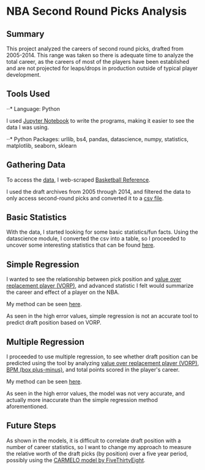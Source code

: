 # NBA Second Round Picks Analysis

## Summary
This project analyzed the careers of second round picks, drafted from 2005-2014. This range was taken so there is adequate time to analyze the total career, as the careers of most of the players have been established and are not projected for leaps/drops in production outside of typical player development.

## Tools Used
⋅⋅* Language: Python

I used [Jupyter Notebook](https://jupyter.org/ "Jupyter Notebook") to write the programs, making it easier to see the data I was using. 

⋅⋅* Python Packages: urllib, bs4, pandas, datascience, numpy, statistics, matplotlib, seaborn, sklearn

## Gathering Data
To access the [data](../second_round_scraper.ipynb), I web-scraped [Basketball Reference](https://www.basketball-reference.com/ "Basketball Reference"). 

I used the draft archives from 2005 through 2014, and filtered the data to only access second-round picks and converted it to a [csv file](../second_rounders_2005-14.csv).

## Basic Statistics
With the data, I started looking for some basic statistics/fun facts. Using the datascience module, I converted the csv into a table, so I proceeded to uncover some interesting statistics that can be found [here](../basic_stats.ipynb).

## Simple Regression
I wanted to see the relationship between pick position and [value over replacement player (VORP)](http://sonicscentral.com/vorp.html), and advanced statistic I felt would summarize the career and effect of a player on the NBA. 

My method can be seen [here](../simple_regression.ipynb).

As seen in the high error values, simple regression is not an accurate tool to predict draft position based on VORP.

## Multiple Regression
I proceeded to use multiple regression, to see whether draft position can be predicted using the tool by analyzing [value over replacement player (VORP)](http://sonicscentral.com/vorp.html), [BPM (box plus-minus)](https://www.basketball-reference.com/about/bpm.html), and total points scored in the player's career.

My method can be seen [here](../multiple_regression1.ipynb).

As seen in the high error values, the model was not very accurate, and actually more inaccurate than the simple regression method aforementioned.

## Future Steps
As shown in the models, it is difficult to correlate draft position with a number of career statistics, so I want to change my approach to measure the relative worth of the draft picks (by position) over a five year period, possibly using the [CARMELO model by FiveThirtyEight](https://projects.fivethirtyeight.com/carmelo/).